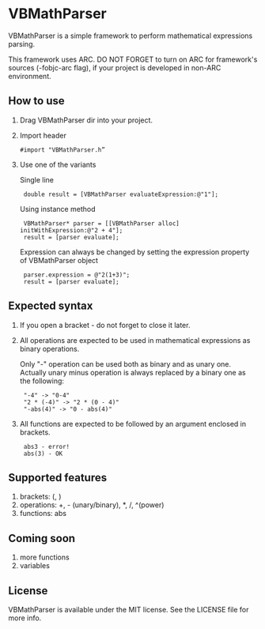 VBMathParser
============

VBMathParser is a simple framework to perform mathematical expressions parsing.

This framework uses ARC. DO NOT FORGET to turn on ARC for framework's sources (-fobjc-arc flag), if your project is developed in non-ARC environment.

## How to use
1. Drag VBMathParser dir into your project.
2. Import header

    `#import "VBMathParser.h”`

3. Use one of the variants

    Single line

        double result = [VBMathParser evaluateExpression:@"1"];

    Using instance method

        VBMathParser* parser = [[VBMathParser alloc] initWithExpression:@"2 + 4"];
        result = [parser evaluate];

    Expression can always be changed by setting the expression property of VBMathParser object

        parser.expression = @"2(1+3)";
        result = [parser evaluate];

## Expected syntax
1. If you open a bracket - do not forget to close it later.
2. All operations are expected to be used in mathematical expressions as binary operations. 

    Only "-" operation can be used both as binary and as unary one. Actually unary minus operation is always replaced by a binary one as the following: 

        "-4" -> "0-4"
        "2 * (-4)" -> "2 * (0 - 4)"
        "-abs(4)" -> "0 - abs(4)"

3. All functions are expected to be followed by an argument enclosed in brackets.  

        abs3 - error!
        abs(3) - OK

## Supported features
1. brackets: (, )
2. operations: +, - (unary/binary), *, /, ^(power)
3. functions: abs

## Coming soon
1. more functions 
2. variables

## License
VBMathParser is available under the MIT license. See the LICENSE file for more info.
